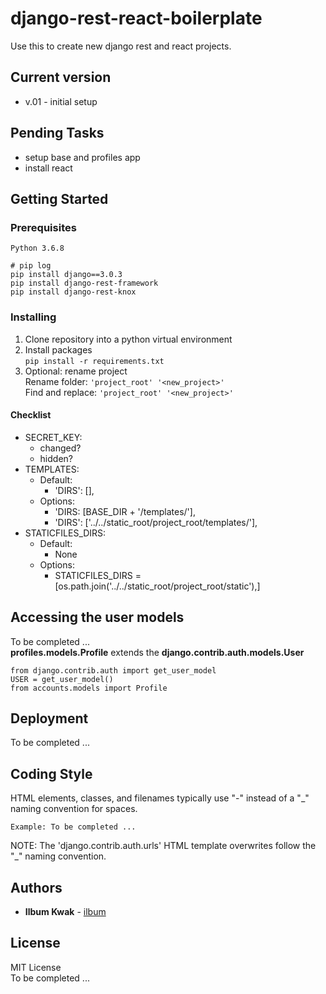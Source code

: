 # django-rest-react-boilerplate

Use this to create new django rest and react projects.

## Current version

* v.01 - initial setup

## Pending Tasks

* setup base and profiles app
* install react

## Getting Started

### Prerequisites

```
Python 3.6.8

# pip log
pip install django==3.0.3
pip install django-rest-framework
pip install django-rest-knox
```

### **Installing**

1. Clone repository into a python virtual environment
2. Install packages\
`pip install -r requirements.txt`
3. Optional: rename project\
Rename folder: `'project_root' '<new_project>'`\
Find and replace: `'project_root' '<new_project>'`

#### Checklist
* SECRET_KEY:
    * changed?
    * hidden?
* TEMPLATES:
    * Default:
        * 'DIRS': [],
    * Options:
        * 'DIRS: [BASE_DIR + '/templates/'],
        * 'DIRS': ['../../static_root/project_root/templates/'],
* STATICFILES_DIRS:
    * Default:
        * None
    * Options:
        * STATICFILES_DIRS = [os.path.join('../../static_root/project_root/static'),]

## Accessing the user models

To be completed ...\
**profiles.models.Profile** extends the **django.contrib.auth.models.User**

```
from django.contrib.auth import get_user_model
USER = get_user_model()
from accounts.models import Profile  
```

## Deployment

To be completed ...

## Coding Style

HTML elements, classes, and filenames typically use "-" instead of a "_" naming convention for spaces.

```
Example: To be completed ...
```

NOTE: The 'django.contrib.auth.urls' HTML template overwrites follow the "_" naming convention.

## Authors

* **Ilbum Kwak** - [ilbum](https://github.com/ilbum)

## License

MIT License\
To be completed ...
